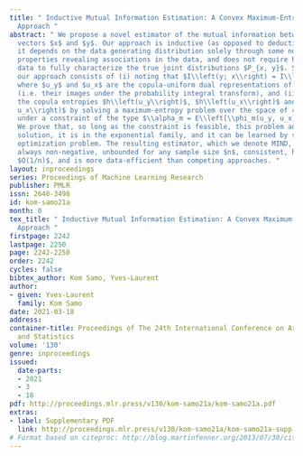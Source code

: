 ```yaml
---
title: " Inductive Mutual Information Estimation: A Convex Maximum-Entropy Copula
  Approach "
abstract: " We propose a novel estimator of the mutual information between two ordinal
  vectors $x$ and $y$. Our approach is inductive (as opposed to deductive) in that
  it depends on the data generating distribution solely through some nonparametric
  properties revealing associations in the data, and does not require having enough
  data to fully characterize the true joint distributions $P_{x, y}$. Specifically,
  our approach consists of (i) noting that $I\\left(y; x\\right) = I\\left(u_y; u_x\\right)$
  where $u_y$ and $u_x$ are the copula-uniform dual representations of $y$ and $x$
  (i.e. their images under the probability integral transform), and (ii) estimating
  the copula entropies $h\\left(u_y\\right)$, $h\\left(u_x\\right)$ and $h\\left(u_y,
  u_x\\right)$ by solving a maximum-entropy problem over the space of copula densities
  under a constraint of the type $\\alpha_m = E\\left[\\phi_m(u_y, u_x)\\right]$.
  We prove that, so long as the constraint is feasible, this problem admits a unique
  solution, it is in the exponential family, and it can be learned by solving a convex
  optimization problem. The resulting estimator, which we denote MIND, is marginal-invariant,
  always non-negative, unbounded for any sample size $n$, consistent, has MSE rate
  $O(1/n)$, and is more data-efficient than competing approaches. "
layout: inproceedings
series: Proceedings of Machine Learning Research
publisher: PMLR
issn: 2640-3498
id: kom-samo21a
month: 0
tex_title: " Inductive Mutual Information Estimation: A Convex Maximum-Entropy Copula
  Approach "
firstpage: 2242
lastpage: 2250
page: 2242-2250
order: 2242
cycles: false
bibtex_author: Kom Samo, Yves-Laurent
author:
- given: Yves-Laurent
  family: Kom Samo
date: 2021-03-18
address:
container-title: Proceedings of The 24th International Conference on Artificial Intelligence
  and Statistics
volume: '130'
genre: inproceedings
issued:
  date-parts:
  - 2021
  - 3
  - 18
pdf: http://proceedings.mlr.press/v130/kom-samo21a/kom-samo21a.pdf
extras:
- label: Supplementary PDF
  link: http://proceedings.mlr.press/v130/kom-samo21a/kom-samo21a-supp.pdf
# Format based on citeproc: http://blog.martinfenner.org/2013/07/30/citeproc-yaml-for-bibliographies/
---
```


